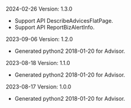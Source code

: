 2024-02-26 Version: 1.3.0
- Support API DescribeAdvicesFlatPage.
- Support API ReportBizAlertInfo.


2023-09-06 Version: 1.2.0
- Generated python2 2018-01-20 for Advisor.

2023-08-18 Version: 1.1.0
- Generated python2 2018-01-20 for Advisor.

2023-08-17 Version: 1.0.0
- Generated python2 2018-01-20 for Advisor.

